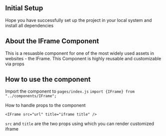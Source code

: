 ## Initial Setup

Hope you have successfully set up the project in your local system and install all dependencies

## About the IFrame Component

This is a resuasble component for one of the most widely used assets in websites - the IFrame. This Component is highly reusable and customizable via props

## How to use the component

Import the component to `pages/index.js`
`import {IFrame} from "../components/IFrame";`

How to handle props to the component

```
<IFrame src="url" title="iframe title" />
```

`src` and `title` are the two props using which you can render customized iframe
